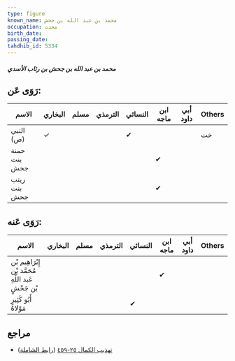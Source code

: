 ```yaml
---
type: figure
known_name: محمد بن عبد الله بن جحش
occupation: محدث
birth_date:
passing_date:
tahdhib_id: 5334
---
```

##### محمد بن عبد الله بن جحش بن رئاب الأسدي

## رَوَى عَن:
| الاسم        | البخاري | مسلم | الترمذي | النسائي | ابن ماجه | أبي داود | Others |
| ------------ | ------- | ---- | ------- | ------- | -------- | -------- | ------ |
| النبي (ص)    | ✓       |      |         | ✔       |          |          | خت     |
| حمنة بنت جحش |         |      |         |         | ✔        |          |        |
| زينب بنت جحش |         |      |         |         | ✔        |          |        |
## رَوَى عَنه:
| الاسم                                                | البخاري | مسلم | الترمذي | النسائي | ابن ماجه | أبي داود | Others |
| ---------------------------------------------------- | ------- | ---- | ------- | ------- | -------- | -------- | ------ |
| إِبْرَاهِيم بْن مُحَمَّد بْن عَبد اللَّهِ بْن جَحْشٍ |         |      |         |         | ✔        |          |        |
| أَبُو كَثِيرٍ مَوْلاهُ                               |         |      |         | ✔       |          |          |        |
## مراجع
- [تهذيب الكمال ٢٥-٤٥٩](obsidian://open?vault=Tahdhib-al-Kamal&file=Figures/٥٣٣٤-محمد%20بن%20عبد%20الله%20بن%20جحش%20بن%20رئاب%20الأسدي) ([رابط الشاملة](https://shamela.ws/book/3722/13552))